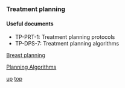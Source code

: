 ### Treatment planning

#### Useful documents
- TP-PRT-1: Treatment planning protocols
- TP-DPS-7: Treatment planning algorithms

[Breast planning](Breast%20planning%20notes.md)

[Planning Algorithms](algorithms.md)

[up](README.md)
[top](../README.md)
